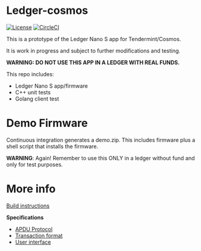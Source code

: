 # Ledger-cosmos
[![License](https://img.shields.io/badge/License-Apache%202.0-blue.svg)](https://opensource.org/licenses/Apache-2.0)
[![CircleCI](https://circleci.com/gh/cosmos/ledger-cosmos/tree/master.svg?style=shield)](https://circleci.com/gh/cosmos/ledger-cosmos/tree/master)

This is a prototype of the Ledger Nano S app for Tendermint/Cosmos. 

It is work in progress and subject to further modifications and testing.

**WARNING: DO NOT USE THIS APP IN A LEDGER WITH REAL FUNDS.**

This repo includes:

- Ledger Nano S app/firmware
- C++ unit tests
- Golang client test

# Demo Firmware

Continuous integration generates a demo.zip. This includes firmware plus a shell script that installs the firmware. 

**WARNING**: Again! Remember to use this ONLY in a ledger without fund and only for test purposes.

# More info

[Build instructions](./docs/BUILD.md)

**Specifications**

- [APDU Protocol](./docs/PROTOSPEC.md)
- [Transaction format](./docs/TXSPEC.md)
- [User interface](./docs/UISPEC.md)
